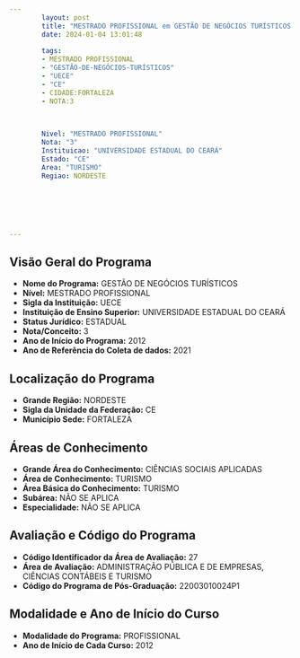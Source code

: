 ```yaml
---
        layout: post
        title: "MESTRADO PROFISSIONAL em GESTÃO DE NEGÓCIOS TURÍSTICOS na UECE  "
        date: 2024-01-04 13:01:48
     
        tags:
        - MESTRADO PROFISSIONAL
        - "GESTÃO-DE-NEGÓCIOS-TURÍSTICOS"
        - "UECE"
        - "CE"
        - CIDADE:FORTALEZA
        - NOTA:3
        
       

        Nivel: "MESTRADO PROFISSIONAL"
        Nota: "3"
        Instituicao: "UNIVERSIDADE ESTADUAL DO CEARÁ"
        Estado: "CE"
        Area: "TURISMO"
        Regiao: NORDESTE
        
        
        
        
        
        
---
```

## Visão Geral do Programa
- **Nome do Programa:** GESTÃO DE NEGÓCIOS TURÍSTICOS
- **Nível:** MESTRADO PROFISSIONAL
- **Sigla da Instituição:** UECE
- **Instituição de Ensino Superior:** UNIVERSIDADE ESTADUAL DO CEARÁ
- **Status Jurídico:** ESTADUAL
- **Nota/Conceito:** 3
- **Ano de Início do Programa:** 2012
- **Ano de Referência do Coleta de dados:** 2021

## Localização do Programa
- **Grande Região:** NORDESTE
- **Sigla da Unidade da Federação:** CE
- **Município Sede:** FORTALEZA

## Áreas de Conhecimento
- **Grande Área do Conhecimento:** CIÊNCIAS SOCIAIS APLICADAS
- **Área de Conhecimento:** TURISMO
- **Área Básica do Conhecimento:** TURISMO
- **Subárea:** NÃO SE APLICA
- **Especialidade:** NÃO SE APLICA

## Avaliação e Código do Programa
- **Código Identificador da Área de Avaliação:** 27
- **Área de Avaliação:** ADMINISTRAÇÃO PÚBLICA E DE EMPRESAS, CIÊNCIAS CONTÁBEIS E TURISMO
- **Código do Programa de Pós-Graduação:** 22003010024P1


## Modalidade e Ano de Início do Curso
- **Modalidade do Programa:** PROFISSIONAL
- **Ano de Início de Cada Curso:** 2012
